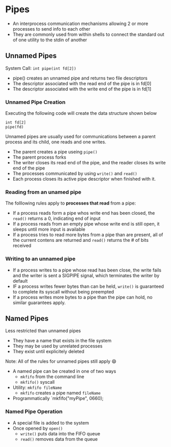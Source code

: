 # Pipes
* An interprocess communication mechanisms allowing 2 or more processes to send info to each other
* They are commonly used from within shells to connect the standard out of one utility to the stdin of another

## Unnamed Pipes
System Call: `int pipe(int fd[2])`
* pipe() creates an unnamed pipe and returns two file descriptors
* The descriptor associated with the read end of the pipe is in fd[0]
* The descriptor associated with the write end of the pipe is in fd[1]

### Unnamed Pipe Creation
Executing the following code will create the data structure shown below

```
int fd[2]
pipe(fd)
```

Unnamed pipes are usually used for communications between a parent process and its child, one reads and one writes.
* The parent creates a pipe useing `pipe()`
* The parent process forks
* The writer closes its read end of the pipe, and the reader closes its write end of the pipe
* The processes communicated by using `write()` and `read()`
* Each process closes its active pipe descriptor when finished with it.

### Reading from an unamed pipe
The folllowing rules apply to **processes that read** from a pipe:
* If a process reads form a pipe whos write end has been closed, the `read()` returns a 0, indicating end of input
* If a process reads from an empty pipe whose write end is still open, it sleeps until more input is available
* If a process tries to read more bytes from a pipe than are present, all of the current contens are returned and `read()` returns the # of bits received

### Writing to an unnamed pipe
* If a process writes to a pipe whose read has been close, the write fails and the writer is sent a SIGPIPE signal, which terminates the writer by default
* IF a process writes fewer bytes than can be held, `write()` is guaranteed to complete its syscall without being preempted
* If a process writes more bytes to a pipe than the pipe can hold, no similar guarantees apply.

## Named Pipes
Less restricted than unnamed pipes
* They have a name that exists in the file system
* They may be used by unrelated processes
* They exist until explicitely deleted

Note: All of the rules for unnamed pipes still apply :smile:

* A named pipe can be created in one of two ways
    * `mkfifo` from the command line
    * `mkfifo()` syscall
* Utility: `mkfifo fileName`
    * `mkfifo` creates a pipe named `fileName`
* Programmatically
    `mkfifo("myPipe", 0660);

### Named Pipe Operation
* A special file is added to the system
* Once opened by `open()`
    * `write()` puts data into the FIFO queue
    * `read()` removes data from the queue 